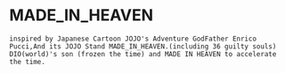 # MADE_IN_HEAVEN
    
    inspired by Japanese Cartoon JOJO's Adventure GodFather Enrico Pucci,And its JOJO Stand MADE_IN_HEAVEN.(including 36 guilty souls)
    DIO(world)'s son (frozen the time) and MADE IN HEAVEN to accelerate the time.
